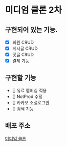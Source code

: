 # 미디엄 클론 2차

## 구현되어 있는 기능.

- [x] 회원 CRUD
- [x] 게시글 CRUD
- [x] 댓글 CRUD
- [x] 결제 기능

## 구현할 기능

- [] 유료 멤버십 적용
- [] NotProd 수정 
- [] 카카오 소셜로그인
- [] 검색 기능

## 배포 주소

[미디엄 클론](https://www.lionshop.me)